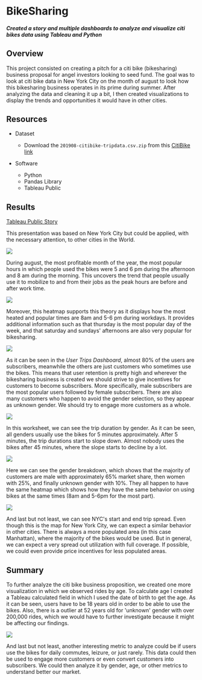# BikeSharing
#### *Created a story and multiple dashboards to analyze and visualize citi bikes data using Tableau and Python*

## Overview
This project consisted on creating a pitch for a citi bike (bikesharing) business proposal for angel investors looking to seed fund. The goal was to look at citi bike data in New York City on the month of august to look how this bikesharing business operates in its prime during summer. After analyzing the data and cleaning it up a bit, I then created visualizations to display the trends and opportunities it would have in other cities. 


## Resources
- Dataset
  - Download the `201908-citibike-tripdata.csv.zip` from this [CitiBike link](https://s3.amazonaws.com/tripdata/index.html) 

- Software
  - Python
  - Pandas Library
  - Tableau Public






## Results
[Tableau Public Story](https://public.tableau.com/views/CitiBike_Tripp/Story1?:language=en-US&publish=yes&:display_count=n&:origin=viz_share_link)









This presentation was based on New York City but could be applied, with the necessary attention, to other cities in the World. 

![](https://user-images.githubusercontent.com/83378141/129409815-46ddecae-7a28-4507-92f2-a72d5fb0689c.png)

During august, the most profitable month of the year, the most popular hours in which people used the bikes were 5 and 6 pm during the afternoon and 8 am during the morning. This uncovers the trend that people usually use it to mobilize to and from their jobs as the peak hours are before and after work time. 

![](https://user-images.githubusercontent.com/83378141/129410295-ff53dad4-353a-4309-aed6-88380c291778.png)

Moreover, this heatmap supports this theory as it displays how the most heated and popular times are 8am and 5-6 pm during workdays. It provides additional information such as that thursday is the most popular day of the week, and that saturday and sundays' afternoons are also very popular for bikesharing. 

![](https://user-images.githubusercontent.com/83378141/129411216-12d53132-f023-4752-9447-69d6738d3e14.png)

As it can be seen in the *User Trips Dashboard*, almost 80% of the users are subscribers, meanwhile the others are just customers who sometimes use the bikes. This means that user retention is pretty high and wherever the bikesharing business is created we should strive to give incentives for customers to become subscribers. More specifically, male subscribers are the most popular users followed by female subscribers. There are also many customers who happen to avoid the gender selection, so they appear as unknown gender. We should try to engage more customers as a whole. 

![](https://user-images.githubusercontent.com/83378141/129412450-b3f1a2ef-6562-4a3d-983f-c28f1527b368.png)

In this worksheet, we can see the trip duration by gender. As it can be seen, all genders usually use the bikes for 5 minutes approximately. After 5 minutes, the trip durations start to slope down. Almost nobody uses the bikes after 45 minutes, where the slope starts to decline by a lot. 

![](https://user-images.githubusercontent.com/83378141/129424212-9b8d76f8-f8d7-4905-af52-7d3f77dd8450.png)

Here we can see the gender breakdown, which shows that the majority of customers are male with approximately 65% market share, then women with 25%, and finally unknown gender with 10%. They all happen to have the same heatmap which shows how they have the same behavior on using bikes at the same times (8am and 5-6pm for the most part). 

![](https://user-images.githubusercontent.com/83378141/129426931-d140ac20-6871-4dad-8339-6e5791661daf.png)

And last but not least, we can see NYC's start and end trip spread. Even though this is the map for New York City, we can expect a similar behavior in other cities. There is always a more populated area (in this case Manhattan), where the majority of the bikes would be used. But in general, we can expect a very spread out utilization with full coverage. If possible, we could even provide price incentives for less populated areas. 

## Summary

To further analyze the citi bike business proposition, we created one more visualization in which we observed rides by age. To calculate age I created a Tableau calculated field in which I used the date of birth to get the age. As it can be seen, users have to be 18 years old in order to be able to use the bikes. Also, there is a outlier at 52 years old for 'unknown' gender with over 200,000 rides, which we would have to further investigate because it might be affecting our findings.

![](https://user-images.githubusercontent.com/83378141/130328555-d36533e4-57af-45f7-9802-a491b60f291a.png)

And last but not least, another interesting metric to analyze could be if users use the bikes for daily commutes, leizure, or just rarely. This data could then be used to engage more customers or even convert customers into subscribers. We could then analyze it by gender, age, or other metrics to understand better our market. 
